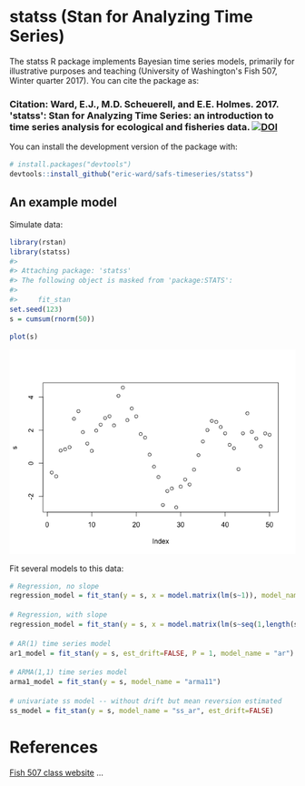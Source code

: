 <!-- README.md is generated from README.Rmd. Please edit that file -->
statss (Stan for Analyzing Time Series)
=======================================

The statss R package implements Bayesian time series models, primarily for illustrative purposes and teaching (University of Washington's Fish 507, Winter quarter 2017). You can cite the package as:

### Citation: Ward, E.J., M.D. Scheuerell, and E.E. Holmes. 2017. 'statss': Stan for Analyzing Time Series: an introduction to time series analysis for ecological and fisheries data. [![DOI](https://zenodo.org/badge/78160922.svg)](https://zenodo.org/badge/latestdoi/78160922)

You can install the development version of the package with:

``` r
# install.packages("devtools")
devtools::install_github("eric-ward/safs-timeseries/statss")
```

An example model
----------------

Simulate data:

``` r
library(rstan)
library(statss)
#> 
#> Attaching package: 'statss'
#> The following object is masked from 'package:STATS':
#> 
#>     fit_stan
set.seed(123)
s = cumsum(rnorm(50))
```

``` r
plot(s)
```

![](README-figs/plot-1.png)

Fit several models to this data:

``` r
# Regression, no slope
regression_model = fit_stan(y = s, x = model.matrix(lm(s~1)), model_name="regression")

# Regression, with slope
regression_model = fit_stan(y = s, x = model.matrix(lm(s~seq(1,length(s)))), model_name="regression")

# AR(1) time series model
ar1_model = fit_stan(y = s, est_drift=FALSE, P = 1, model_name = "ar")

# ARMA(1,1) time series model
arma1_model = fit_stan(y = s, model_name = "arma11")

# univariate ss model -- without drift but mean reversion estimated
ss_model = fit_stan(y = s, model_name = "ss_ar", est_drift=FALSE)
```

References
==========

[Fish 507 class website](https://catalyst.uw.edu/workspace/fish203/35553/243766) ...
